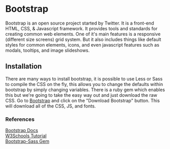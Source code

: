 # Bootstrap

Bootstrap is an open source project started by Twitter. It is a front-end HTML, CSS,
 & Javascript framework. It provides tools and standards for creating common web elements.
One of it's main features is a responsive (different size screens) grid system. But it also
includes things like default styles for common elements, icons, and even javascript features
such as modals, tooltips, and image slideshows.

Installation
------------
There are many ways to install bootstrap, it is possible to use Less or Sass to compile
the CSS on the fly, this allows you to change the defaults within bootstrap by simply
changing variables. There is a ruby gem which enables this but we're going to take the
easy way out and just download the raw CSS. Go to [Bootstrap](http://getbootstrap.com/getting-started/#download)
and click on the "Download Bootstrap" button. This will download all of the CSS, JS, and fonts.

### References
[Bootstrap Docs](http://getbootstrap.com/getting-started/)  
[W3Schools Tutorial](http://www.w3schools.com/bootstrap/default.asp)  
[Bootstrap-Sass Gem](https://github.com/twbs/bootstrap-sass)  
